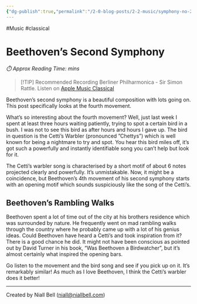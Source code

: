 ```yaml
---
{"dg-publish":true,"permalink":"/2-0-blog-posts/2-2-music/symphony-no-2-iv-op36-beethoven/","title":"Symphony No. 2 IV Op 36","hide":true,"tags":["Music","composers","classical"],"noteIcon":null,"created":"2024-04-18T14:53:02.000-07:00","updated":"2024-11-21T07:05:13.319-08:00"}
---
```


#Music #classical 
# Beethoven’s Second Symphony
<p id="reading-time" style="font-style: italic;">⏱️ Approx Reading Time:  <span id="inserted-text"></span> mins</p>

> [!TIP] Recommended Recording 
> Berliner Philharmonica - Sir Simon Rattle. Listen on [Apple Music Classical](https://classical.music.apple.com/gb/recording/ludwig-van-beethoven-1770-pp24-1458733549?l=en-GB)

Beethoven’s second symphony is a beautiful composition with lots going on. This post specifically looks at the fourth movement.

What’s so interesting about the fourth movement? Well, just last week I spent at least three hours waiting patiently, trying to spot a certain bird in a bush. I was not to see this bird as after hours and hours I gave up. The bird in question is the Cetti’s Warbler (pronounced ”Chettys”) which is well known for being a nightmare to try and spot. You hear this bird miles off, it’s got such a powerfully and instantly identifiable song you can’t help but look for it.

The Cetti’s warbler song is characterised by a short motif of about 6 notes projected clearly and powerfully. It’s unmistakable. Now, it might be a coincidence, but Beethoven’s 4th movement of his second symphony starts with an opening motif which sounds suspiciously like the song of the Cetti’s.

## Beethoven’s Rambling Walks

Beethoven spent a lot of time out of the city at his brothers residence which was surrounded by nature. He frequently went on mad rambling walks through the country where he probably came up with a lot of his genius ideas. Could Beethoven have heard a Cetti’s and took inspiration from it? There is a good chance he did. It might not have been conscious as pointed out by David Turner in his book, “Was Beethoven a Birdwatcher”, but it’s almost certainly what inspired the opening bars. 

Go listen to the movement and the bird song and see if you pick up on it. It’s remarkably similar! As much as I love Beethoven, I think the Cetti’s warbler does it better!



---
Created by Niall Bell (niall@niallbell.com)